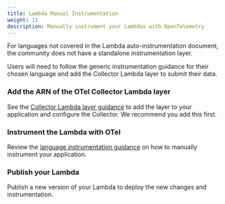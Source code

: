 ```yaml
---
title: Lambda Manual Instrumentation
weight: 11
description: Manually instrument your Lambdas with OpenTelemetry
---
```


For languages not covered in the Lambda auto-instrumentation document, the
community does not have a standalone instrumentation layer.

Users will need to follow the generic instrumentation guidance for their chosen
language and add the Collector Lambda layer to submit their data.

### Add the ARN of the OTel Collector Lambda layer

See the [Collector Lambda layer guidance](../lambda-collector/) to add the layer
to your application and configure the Collector. We recommend you add this
first.

### Instrument the Lambda with OTel

Review the [language instrumentation guidance](/docs/instrumentation/) on how to
manually instrument your application.

### Publish your Lambda

Publish a new version of your Lambda to deploy the new changes and
instrumentation.

